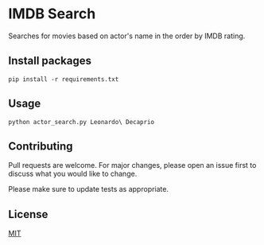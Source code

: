 # IMDB Search

Searches for movies based on actor's name in the order by IMDB rating.

## Install packages
```shell script
pip install -r requirements.txt
```

## Usage

```shell script
python actor_search.py Leonardo\ Decaprio
```

## Contributing
Pull requests are welcome. For major changes, please open an issue first to discuss what you would like to change.

Please make sure to update tests as appropriate.


## License
[MIT](LICENSE)